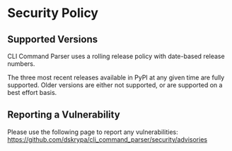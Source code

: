 # Security Policy

## Supported Versions

CLI Command Parser uses a rolling release policy with date-based release numbers.

The three most recent releases available in PyPI at any given time are fully supported.
Older versions are either not supported, or are supported on a best effort basis.


## Reporting a Vulnerability

Please use the following page to report any vulnerabilities:
https://github.com/dskrypa/cli_command_parser/security/advisories

